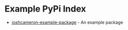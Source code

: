# Example PyPi Index

- [joshcameron-example-package](https://github.com/joshcameron/example-package) - An example package
